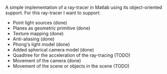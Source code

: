 A simple implementation of a ray-tracer in Matlab using its object-oriented support. For this ray-tracer I want to support:
- Point light sources (done)
- Planes as geometric primitive (done)
- Texture mapping (done)
- Anti-aliasing (done)
- Phong's light model (done)
- Added spherical camera model (done)
- Quadtree for the acceleration of the ray-tracing (TODO)
- Movement of the camera (done)
- Movement of the scene or objects in the scene (TODO)
